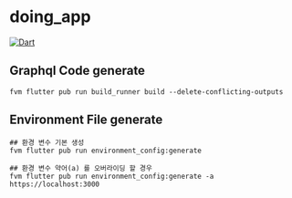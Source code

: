 # doing_app

[![Dart](https://github.com/dOingCouple/Flutter/actions/workflows/dart.yml/badge.svg?branch=develop)](https://github.com/dOingCouple/Flutter/actions/workflows/dart.yml)

## Graphql Code generate

```shell script
fvm flutter pub run build_runner build --delete-conflicting-outputs
```

## Environment File generate

```shell script
## 환경 변수 기본 생성
fvm flutter pub run environment_config:generate

## 환경 변수 약어(a) 를 오버라이딩 할 경우
fvm flutter pub run environment_config:generate -a https://localhost:3000
```